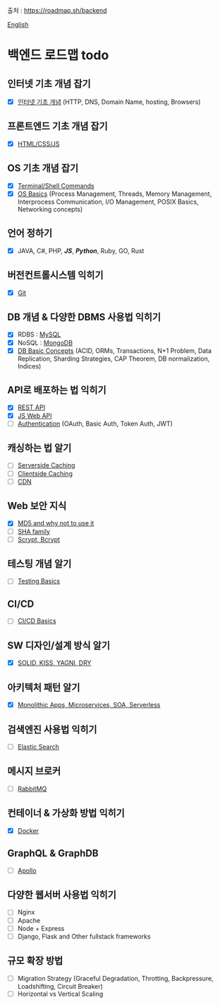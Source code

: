 출처 : https://roadmap.sh/backend

[English](https://github.com/roselidev/Studylog/blob/master/Web/README.md)

# 백엔드 로드맵 todo

## 인터넷 기초 개념 잡기
- [x] [인터넷 기초 개념](https://velog.io/@homeless-leesky/backend-basic1) (HTTP, DNS, Domain Name, hosting, Browsers)

## 프론트엔드 기초 개념 잡기
- [x] [HTML/CSS/JS](https://www.w3schools.com/html/default.asp)

## OS 기초 개념 잡기
- [x] [Terminal/Shell Commands](https://www.liquidweb.com/kb/basic-bash-shell-commands-a-cli-tutorial/)
- [x] [OS Basics](https://www.ics.uci.edu/~ics143/lectures.html) (Process Management, Threads, Memory Management, Interprocess Communication, I/O Management, POSIX Basics, Networking concepts)

## 언어 정하기
- [x] JAVA, C#, PHP, ***JS***, ***Python***, Ruby, GO, Rust

## 버전컨트롤시스템 익히기
- [x] [Git](https://guides.github.com/introduction/git-handbook/)

## DB 개념 & 다양한 DBMS 사용법 익히기
- [x] RDBS : [MySQL](https://www.w3schools.com/sql/default.asp)
- [x] NoSQL : [MongoDB](https://www.w3schools.com/python/python_mongodb_getstarted.asp)
- [x] [DB Basic Concepts](https://courses.cs.washington.edu/courses/csep544/10au/Calendar.htm) (ACID, ORMs, Transactions, N+1 Problem, Data Replication, Sharding Strategies, CAP Theorem, DB normalization, Indices)

## API로 배포하는 법 익히기
- [x] [REST API](https://www.w3schools.in/restful-web-services/intro/)
- [x] [JS Web API](https://www.w3schools.com/js/js_api_intro.asp)
- [ ] [Authentication](https://www.tutorialspoint.com/oauth2.0/index.htm) (OAuth, Basic Auth, Token Auth, JWT)
  
## 캐싱하는 법 알기
- [ ] [Serverside Caching](https://en.wikipedia.org/wiki/Web_cache)
- [ ] [Clientside Caching](https://en.wikipedia.org/wiki/Web_cache)
- [ ] [CDN](https://en.wikipedia.org/wiki/Content_delivery_network)

## Web 보안 지식
- [x] [MD5 and why not to use it](https://www.codeproject.com/Articles/11401/Good-Bye-MD5)
- [ ] [SHA family](https://en.wikipedia.org/wiki/Secure_Hash_Algorithms)
- [ ] [Scrypt, Bcrypt](https://medium.com/analytics-vidhya/password-hashing-pbkdf2-scrypt-bcrypt-and-argon2-e25aaf41598e)

## 테스팅 개념 알기
- [ ] [Testing Basics](https://en.wikipedia.org/wiki/Software_testing)

## CI/CD
- [ ] [CI/CD Basics](https://www.infoworld.com/article/3271126/what-is-cicd-continuous-integration-and-continuous-delivery-explained.html)

## SW 디자인/설계 방식 알기
- [x] [SOLID, KISS, YAGNI, DRY](https://velog.io/@devmoonsh/ETC-SOLID%EC%9B%90%EC%B9%99-DRY-YAGNI-KISS)

## 아키텍처 패턴 알기
- [x] [Monolithic Apps, Microservices, SOA, Serverless](https://rubygarage.org/blog/monolith-soa-microservices-serverless)

## 검색엔진 사용법 익히기
- [ ] [Elastic Search](https://www.elastic.co/guide/index.html?ultron=B-Stack-Trials-AMER-CA-Exact&gambit=Elasticsearch-Documentation&blade=adwords-s&hulk=cpc&Device=c&thor=elasticsearch%20docs&gclid=Cj0KCQiA4feBBhC9ARIsABp_nbUMza_1z4xm7bCT7s9_dPmepJI9swbHSV-zfDagKIo6CLM3dsevXQMaAkPyEALw_wcB)

## 메시지 브로커
- [ ] [RabbitMQ](https://www.rabbitmq.com/documentation.html)

## 컨테이너 & 가상화 방법 익히기
- [x] [Docker](https://docs.docker.com/)

## GraphQL & GraphDB
- [ ] [Apollo](https://www.apollographql.com/docs/)

## 다양한 웹서버 사용법 익히기
- [ ] Nginx
- [ ] Apache
- [ ] Node + Express
- [ ] Django, Flask and Other fullstack frameworks

## 규모 확장 방법
- [ ] Migration Strategy (Graceful Degradation, Throtting, Backpressure, Loadshifting, Circuit Breaker)
- [ ] Horizontal vs Vertical Scaling
